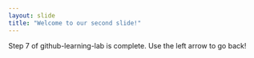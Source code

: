 ```yaml
---
layout: slide
title: "Welcome to our second slide!"
---
```

Step 7 of github-learning-lab is complete.
Use the left arrow to go back!
